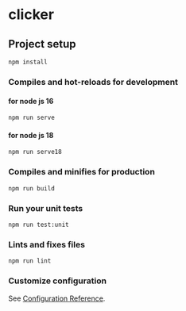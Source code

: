 # clicker

## Project setup
```
npm install
```

### Compiles and hot-reloads for development

#### for node js 16
```
npm run serve
```
#### for node js 18
```
npm run serve18
```

### Compiles and minifies for production
```
npm run build
```

### Run your unit tests
```
npm run test:unit
```

### Lints and fixes files
```
npm run lint
```

### Customize configuration
See [Configuration Reference](https://cli.vuejs.org/config/).
